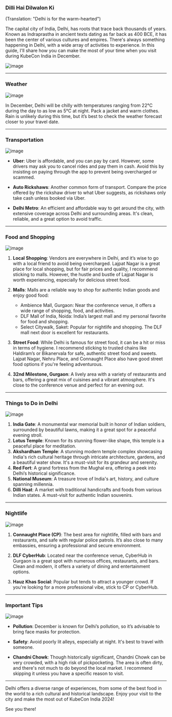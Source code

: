 ### Dilli Hai Dilwalon Ki  
(Translation: "Delhi is for the warm-hearted")

The capital city of India, Delhi, has roots that trace back thousands of years. Known as Indraprastha in ancient texts dating as far back as 400 BCE, it has been the center of various cultures and empires. There's always something happening in Delhi, with a wide array of activities to experience. In this guide, I'll share how you can make the most of your time when you visit during KubeCon India in December.

![image](https://github.com/user-attachments/assets/2e8e3f21-c601-4db3-bc64-f16fe58610cd)

---

### Weather

![image](https://github.com/user-attachments/assets/013de810-8d1e-44bd-ac0e-20e8f64d4111)

In December, Delhi will be chilly with temperatures ranging from 22°C during the day to as low as 5°C at night. Pack a jacket and warm clothes. Rain is unlikely during this time, but it’s best to check the weather forecast closer to your travel date.

---

### Transportation

![image](https://github.com/user-attachments/assets/4ebbf997-d5e7-4523-b44c-1da19c337b44)

- **Uber**: Uber is affordable, and you can pay by card. However, some drivers may ask you to cancel rides and pay them in cash. Avoid this by insisting on paying through the app to prevent being overcharged or scammed.
  
- **Auto Rickshaws**: Another common form of transport. Compare the price offered by the rickshaw driver to what Uber suggests, as rickshaws only take cash unless booked via Uber.

- **Delhi Metro**: An efficient and affordable way to get around the city, with extensive coverage across Delhi and surrounding areas. It's clean, reliable, and a great option to avoid traffic.

---

### Food and Shopping

![image](https://github.com/user-attachments/assets/d05757b7-3bb7-44ee-9573-77e7c370eff8)

1. **Local Shopping**: Vendors are everywhere in Delhi, and it’s wise to go with a local friend to avoid being overcharged. Lajpat Nagar is a great place for local shopping, but for fair prices and quality, I recommend sticking to malls. However, the hustle and bustle of Lajpat Nagar is worth experiencing, especially for delicious street food.

2. **Malls**: Malls are a reliable way to shop for authentic Indian goods and enjoy good food:
   - Ambience Mall, Gurgaon: Near the conference venue, it offers a wide range of shopping, food, and activities.
   - DLF Mall of India, Noida: India’s largest mall and my personal favorite for food and shopping.
   - Select Citywalk, Saket: Popular for nightlife and shopping. The DLF mall next door is excellent for restaurants.

3. **Street Food**: While Delhi is famous for street food, it can be a hit or miss in terms of hygiene. I recommend sticking to trusted chains like Haldiram’s or Bikanervala for safe, authentic street food and sweets. Lajpat Nagar, Nehru Place, and Connaught Place also have good street food options if you're feeling adventurous.

4. **32nd Milestone, Gurgaon**: A lively area with a variety of restaurants and bars, offering a great mix of cuisines and a vibrant atmosphere. It's close to the conference venue and perfect for an evening out.

---

### Things to Do in Delhi

![image](https://github.com/user-attachments/assets/93580717-b270-4756-9c5a-02892fe312ce)

1. **India Gate**: A monumental war memorial built in honor of Indian soldiers, surrounded by beautiful lawns, making it a great spot for a peaceful evening stroll.
2. **Lotus Temple**: Known for its stunning flower-like shape, this temple is a peaceful place for meditation.
3. **Akshardham Temple**: A stunning modern temple complex showcasing India's rich cultural heritage through intricate architecture, gardens, and a beautiful water show. It's a must-visit for its grandeur and serenity.
4. **Red Fort**: A grand fortress from the Mughal era, offering a peek into Delhi’s historical significance.
5. **National Museum**: A treasure trove of India's art, history, and culture spanning millennia.
6. **Dilli Haat**: A market with traditional handicrafts and foods from various Indian states. A must-visit for authentic Indian souvenirs.

---

### Nightlife

![image](https://github.com/user-attachments/assets/346f155d-1ee8-4d02-b73d-ebbe92c65b85)

1. **Connaught Place (CP)**: The best area for nightlife, filled with bars and restaurants, and safe with regular police patrols. It’s also close to many embassies, ensuring a professional and secure environment.
  
2. **DLF CyberHub**: Located near the conference venue, CyberHub in Gurgaon is a great spot with numerous offices, restaurants, and bars. Clean and modern, it offers a variety of dining and entertainment options.

3. **Hauz Khas Social**: Popular but tends to attract a younger crowd. If you're looking for a more professional vibe, stick to CP or CyberHub.

---

### Important Tips

![image](https://github.com/user-attachments/assets/f4f3424a-cc4e-4990-b947-6aa9198b060f)

- **Pollution**: December is known for Delhi’s pollution, so it’s advisable to bring face masks for protection. 
  
- **Safety**: Avoid poorly lit alleys, especially at night. It's best to travel with someone.

- **Chandni Chowk**: Though historically significant, Chandni Chowk can be very crowded, with a high risk of pickpocketing. The area is often dirty, and there's not much to do beyond the local market. I recommend skipping it unless you have a specific reason to visit.

---

Delhi offers a diverse range of experiences, from some of the best food in the world to a rich cultural and historical landscape. Enjoy your visit to the city and make the most out of KubeCon India 2024!

See you there!
